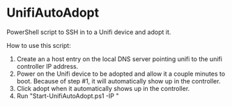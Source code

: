 # UnifiAutoAdopt
PowerShell script to SSH in to a Unifi device and adopt it.

How to use this script:

1. Create an a host entry on the local DNS server pointing unifi to the unifi controller IP address.
2. Power on the Unifi device to be adopted and allow it a couple minutes to boot. Because of step #1, it will automatically show up in the controller. 
3. Click adopt when it automatically shows up in the controller.
4. Run "Start-UnifiAutoAdopt.ps1 -IP <IP address of Unifi device to adopt>"
  
